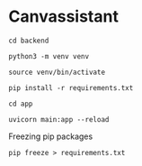 # Canvassistant
```shell
cd backend

python3 -m venv venv

source venv/bin/activate

pip install -r requirements.txt

cd app

uvicorn main:app --reload
```

Freezing pip packages
```shell
pip freeze > requirements.txt
```
